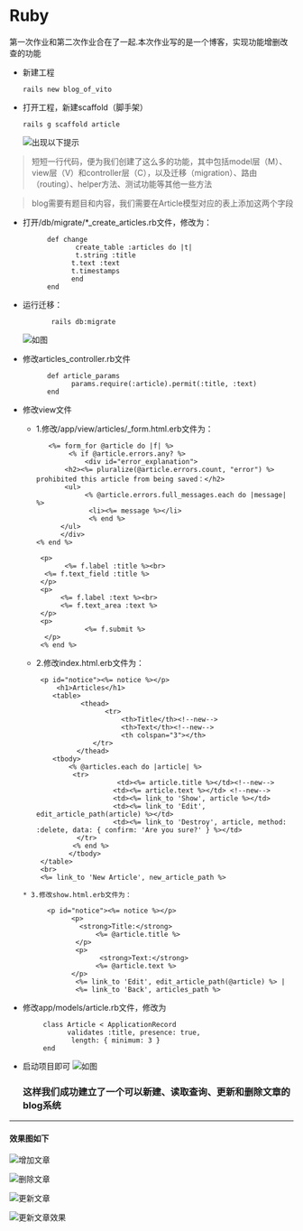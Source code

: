 # Ruby

第一次作业和第二次作业合在了一起.本次作业写的是一个博客，实现功能增删改查的功能

* 新建工程

      rails new blog_of_vito
      
* 打开工程，新建scaffold（脚手架）
       
      rails g scaffold article
      
  
  ![出现以下提示](https://github.com/zhangYongHong/Ruby/blob/master/Images/%E6%93%8D%E4%BD%9C%E8%BF%87%E7%A8%8B2.png)

>  短短一行代码，便为我们创建了这么多的功能，其中包括model层（M）、view层（V）和controller层（C），以及迁移（migration）、路由（routing）、helper方法、测试功能等其他一些方法

> blog需要有题目和内容，我们需要在Article模型对应的表上添加这两个字段

* 打开/db/migrate/*_create_articles.rb文件，修改为：
            
            def change  
                   create_table :articles do |t|    
                   t.string :title    
                  t.text :text    
                  t.timestamps  
                  end
            end
* 运行迁移：
                 
             rails db:migrate
             
  ![如图](https://github.com/zhangYongHong/Ruby/blob/master/Images/%E6%93%8D%E4%BD%9C%E8%BF%87%E7%A8%8B3.png)
  
  
            
* 修改articles_controller.rb文件
            
            def article_params
                  params.require(:article).permit(:title, :text)
            end
            
* 修改view文件

     *  1.修改/app/view/articles/_form.html.erb文件为：

      
               <%= form_for @article do |f| %>  
                    <% if @article.errors.any? %>
                        <div id="error_explanation">
                   <h2><%= pluralize(@article.errors.count, "error") %> prohibited this article from being saved：</h2>
                   <ul>
                        <% @article.errors.full_messages.each do |message| %>
                         <li><%= message %></li>
                         <% end %>
                  </ul>
                  </div>
            <% end %>

             <p>
                   <%= f.label :title %><br>
              <%= f.text_field :title %>
             </p>
             <p>
                  <%= f.label :text %><br>
                  <%= f.text_area :text %>
             </p>
             <p>
                        <%= f.submit %>
              </p>
             <% end %>
      
      
     * 2.修改index.html.erb文件为：
       
            <p id="notice"><%= notice %></p>
                <h1>Articles</h1>
               <table>
                      <thead>
                            <tr>
                                <th>Title</th><!--new-->
                                <th>Text</th><!--new-->
                                <th colspan="3"></th>
                         </tr>
                     </thead>
               <tbody>
                   <% @articles.each do |article| %>
                    <tr>
                               <td><%= article.title %></td><!--new-->
                              <td><%= article.text %></td> <!--new-->
                              <td><%= link_to 'Show', article %></td>
                              <td><%= link_to 'Edit', edit_article_path(article) %></td>
                              <td><%= link_to 'Destroy', article, method: :delete, data: { confirm: 'Are you sure?' } %></td>
                     </tr>
                    <% end %>
                   </tbody>
            </table>
            <br>
            <%= link_to 'New Article', new_article_path %>
            
      * 3.修改show.html.erb文件为：
        
            <p id="notice"><%= notice %></p>
                  <p>
                    <strong>Title:</strong>
                        <%= @article.title %>
                   </p>
                   <p>
                         <strong>Text:</strong>
                        <%= @article.text %>
                  </p>
                   <%= link_to 'Edit', edit_article_path(@article) %> |
                   <%= link_to 'Back', articles_path %>
            
*  修改app/models/article.rb文件，修改为
      
            class Article < ApplicationRecord
                  validates :title, presence: true,
                   length: { minimum: 3 }
            end
* 启动项目即可
    ![如图](https://github.com/zhangYongHong/Ruby/blob/master/Images/%E6%93%8D%E4%BD%9C%E8%BF%87%E7%A8%8B5.png)
  
  
  ### 这样我们成功建立了一个可以新建、读取查询、更新和删除文章的blog系统
  
  
---
  #### 效果图如下
  
  
  ![增加文章](https://github.com/zhangYongHong/Ruby/blob/master/Images/%E5%A2%9E%E5%8A%A0%E6%96%87%E7%AB%A0.png)
  
  
  ![删除文章](https://github.com/zhangYongHong/Ruby/blob/master/Images/%E5%88%A0%E9%99%A4aaaa%E8%BF%99%E7%AF%87%E6%96%87%E7%AB%A0.png)
  
  ![更新文章](https://github.com/zhangYongHong/Ruby/blob/master/Images/%E4%BF%AE%E6%94%B9.png)
  
  ![更新文章效果](https://github.com/zhangYongHong/Ruby/blob/master/Images/%E4%BF%AE%E6%94%B9%E6%88%90%E5%8A%9F%E5%90%8E%E6%88%AA%E5%9B%BE.png)
  
  
 
   
